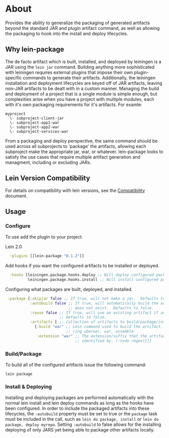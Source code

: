 # About

Provides the ability to generalize the packaging of generated artifacts beyond the standard JAR and plugin artifact command, as well as allowing the packaging to hook into the install and deploy lifecycles.

## Why lein-package

The de facto artifact which is built, installed, and deployed by leiningen is a JAR using the ``lein jar`` command.  Building anything more sophisticated with leiningen requires external plugins that impose their own plugin-specific commands to generate their artifacts.  Additionally, the leiningen installation and deployment lifecycles are keyed off of JAR artifacts, leaving non-JAR artifacts to be dealt with in a custom manner.  Managing the build and deployment of a project that is a single module is simple enough, but complexities arise when you have a project with multiple modules, each with it's own packaging requirements for it's artifacts.  For examle:

```
myproject
  \- subproject-client-jar
  \- subproject-app1-war
  \- subproject-app2-war
  \- subproject-services-war
```

From a packaging and deploy perspective, the same command should be used across all subprojects to 'package' the artifacts, allowing each subproject make the appropriate jar, war, or whatever.  lein-package looks to satisfy the use cases that require multiple artifact generation and managment, including or excluding JARs.

## Lein Version Compatibility
For details on compatibility with lein versions, see the [Compatibility](/COMPATIBILITY.md/) document. 

## Usage

### Configure
To use add the plugin to your project.

Lein 2.0
```clojure
  :plugins [[lein-package "0.1.2"]]
```

Add hooks if you want the configured artifacts to be installed or deployed.

```clojure
  :hooks [leiningen.package.hooks.deploy ;; Will deploy configured packages to remote repos when lein deploy is issued
          leiningen.package.hooks.install ;; Will install configured packages to local repo when lein install is issued.]
```

Configuring what packages are built, deployed, and installed.

```clojure
 :package {:skipjar false ;; If true, will not make a jar.  Defaults to false.
           :autobuild false ;; If true, will automatically build the artifact if it 
                            ;; does not exist.  Defaults to false.
           :reuse false ;; If true, will use an existing artifact if available.  
                        ;; Defaults to false.
           :artifacts [ ;; Collection of artifacts to build/package/install/deploy
             {:build "war" ;; Lein command used to build the artifact. e.g ring war, 
                           ;; ring uberwar, war, assemble
              :extension "war" ;; The extension/suffix that the artifact file can be 
                               ;; identified by. (:todo regex)}]}
```
 
### Build/Package
To build all of the configured artifacts issue the following command:

```
lein package
```

### Install & Deploying
Installing and deploying packages are performed automatically with the normal lein install and lein deploy commands as long as the hooks have been configured.  In order to include the packaged artifacts into these lifecycles, the ``:autobuild`` property must be set to true or the ``package`` task must be included in the call, such as ``lein do package, install`` or ``lein do package, deploy myrepo``.  Setting ``:autobuild`` to false allows for the installing deploying of only JARS yet being able to package other artifacts locally.
